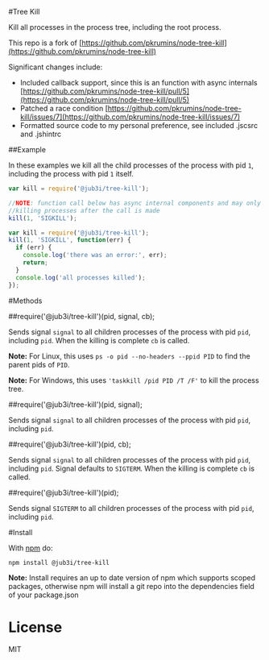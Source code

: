 #Tree Kill

Kill all processes in the process tree, including the root process.

This repo is a fork of [https://github.com/pkrumins/node-tree-kill](https://github.com/pkrumins/node-tree-kill)

Significant changes include:
- Included callback support, since this is an function with async internals [https://github.com/pkrumins/node-tree-kill/pull/5](https://github.com/pkrumins/node-tree-kill/pull/5)
- Patched a race condition [https://github.com/pkrumins/node-tree-kill/issues/7](https://github.com/pkrumins/node-tree-kill/issues/7)
- Formatted source code to my personal preference, see included .jscsrc and .jshintrc

##Example

In these examples we kill all the child processes of the process with pid `1`, including the process with pid `1` itself.

```js
var kill = require('@jub3i/tree-kill');

//NOTE: function call below has async internal components and may only finish
//killing processes after the call is made
kill(1, 'SIGKILL');
```

```js
var kill = require('@jub3i/tree-kill');
kill(1, 'SIGKILL', function(err) {
  if (err) {
    console.log('there was an error:', err);
    return;
  }
  console.log('all processes killed');
});
```

#Methods

##require('@jub3i/tree-kill')(pid, signal, cb);

Sends signal `signal` to all children processes of the process with pid `pid`, including `pid`. When the killing is complete `cb` is called.

**Note:** For Linux, this uses `ps -o pid --no-headers --ppid PID` to find the parent pids of `PID`.

**Note:** For Windows, this uses `'taskkill /pid PID /T /F'` to kill the process tree.

##require('@jub3i/tree-kill')(pid, signal);

Sends signal `signal` to all children processes of the process with pid `pid`, including `pid`.

##require('@jub3i/tree-kill')(pid, cb);

Sends signal `signal` to all children processes of the process with pid `pid`, including `pid`. Signal defaults to `SIGTERM`. When the killing is complete `cb` is called.

##require('@jub3i/tree-kill')(pid);

Sends signal `SIGTERM` to all children processes of the process with pid `pid`, including `pid`.

#Install

With [npm](https://npmjs.org) do:

```
npm install @jub3i/tree-kill
```

**Note:** Install requires an up to date version of npm which supports scoped packages, otherwise npm will install a git repo into the dependencies field of your package.json

License
=======

MIT
